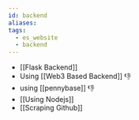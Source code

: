 ```yaml
---
id: backend
aliases: 
tags:
  - es_website
  - backend
---
```

- [[Flask Backend]]
- Using [[Web3 Based Backend]]   👎
- using [[pennybase]] 👎
- [[Using Nodejs]]
- [[Scraping Github]]